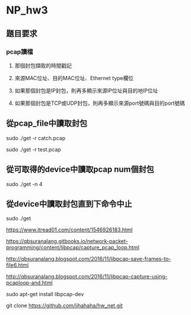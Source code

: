 # NP_hw3
## 題目要求
### pcap讀檔

1. 那個封包擷取的時間戳記

2. 來源MAC位址、目的MAC位址、Ethernet type欄位

3. 如果那個封包是IP封包，則再多顯示來源IP位址與目的地IP位址

4. 如果那個封包是TCP或UDP封包，則再多顯示來源port號碼與目的port號碼


## 從pcap_file中讀取封包

sudo ./get -r catch.pcap

sudo ./get -r test.pcap


## 從可取得的device中讀取pcap num個封包
sudo ./get -n 4

## 從device中讀取封包直到下命令中止
sudo ./get


https://www.itread01.com/content/1546926183.html

https://qbsuranalang.gitbooks.io/network-packet-programming/content/libpcap/capture_pcap_loop.html

http://qbsuranalang.blogspot.com/2016/11/libpcap-save-frames-to-file6.html

http://qbsuranalang.blogspot.com/2016/11/libpcap-capture-using-pcaploop-and.html

sudo apt-get install libpcap-dev


git clone https://github.com/jjhahaha/hw_net.git

